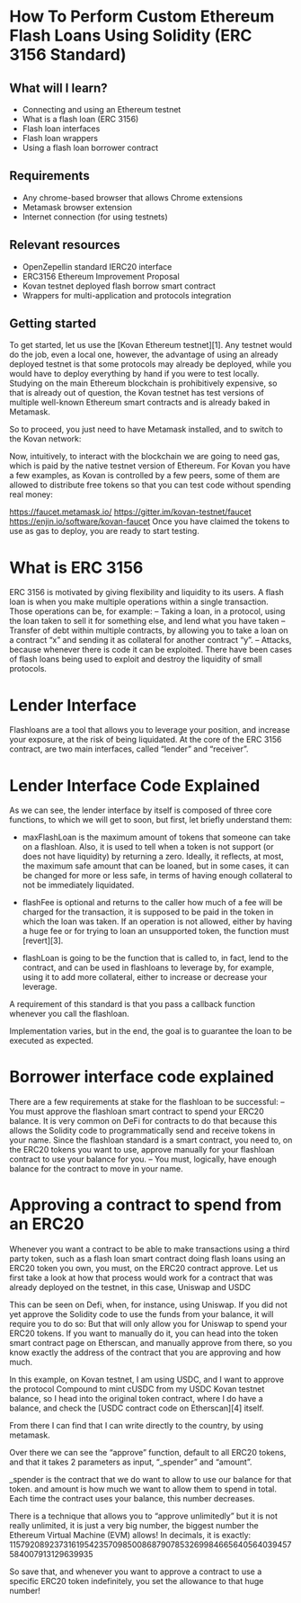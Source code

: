# How To Perform Custom Ethereum Flash Loans Using Solidity (ERC 3156 Standard)

## What will I learn?

- Connecting and using an Ethereum testnet
- What is a flash loan (ERC 3156)
- Flash loan interfaces
- Flash loan wrappers
- Using a flash loan borrower contract

## Requirements

- Any chrome-based browser that allows Chrome extensions
- Metamask browser extension
- Internet connection (for using testnets)

## Relevant resources

- OpenZepellin standard IERC20 interface
- ERC3156 Ethereum Improvement Proposal
- Kovan testnet deployed flash borrow smart contract
- Wrappers for multi-application and protocols integration

## Getting started

To get started, let us use the [Kovan Ethereum testnet][1]. Any testnet would do the job, even a local one, however, the advantage of using an already deployed testnet is that some protocols may already be deployed, while you would have to deploy everything by hand if you were to test locally. Studying on the main Ethereum blockchain is prohibitively expensive, so that is already out of question, the Kovan testnet has test versions of multiple well-known Ethereum smart contracts and is already baked in Metamask.

So to proceed, you just need to have Metamask installed, and to switch to the Kovan network:

Now, intuitively, to interact with the blockchain we are going to need gas, which is paid by the native testnet version of Ethereum. For Kovan you have a few examples, as Kovan is controlled by a few peers, some of them are allowed to distribute free tokens so that you can test code without spending real money:

https://faucet.metamask.io/
https://gitter.im/kovan-testnet/faucet
https://enjin.io/software/kovan-faucet
Once you have claimed the tokens to use as gas to deploy, you are ready to start testing.

# What is ERC 3156

ERC 3156 is motivated by giving flexibility and liquidity to its users. A flash loan is when you make multiple operations within a single transaction. Those operations can be, for example: – Taking a loan, in a protocol, using the loan taken to sell it for something else, and lend what you have taken – Transfer of debt within multiple contracts, by allowing you to take a loan on a contract “x” and sending it as collateral for another contract “y”. – Attacks, because whenever there is code it can be exploited. There have been cases of flash loans being used to exploit and destroy the liquidity of small protocols.

# Lender Interface

Flashloans are a tool that allows you to leverage your position, and increase your exposure, at the risk of being liquidated. At the core of the ERC 3156 contract, are two main interfaces, called “lender” and “receiver”.

# Lender Interface Code Explained

As we can see, the lender interface by itself is composed of three core functions, to which we will get to soon, but first, let briefly understand them:

- maxFlashLoan is the maximum amount of tokens that someone can take on a flashloan. Also, it is used to tell when a token is not support (or does not have liquidity) by returning a zero. Ideally, it reflects, at most, the maximum safe amount that can be loaned, but in some cases, it can be changed for more or less safe, in terms of having enough collateral to not be immediately liquidated.

- flashFee is optional and returns to the caller how much of a fee will be charged for the transaction, it is supposed to be paid in the token in which the loan was taken. If an operation is not allowed, either by having a huge fee or for trying to loan an unsupported token, the function must [revert][3].

- flashLoan is going to be the function that is called to, in fact, lend to the contract, and can be used in flashloans to leverage by, for example, using it to add more collateral, either to increase or decrease your leverage.

A requirement of this standard is that you pass a callback function whenever you call the flashloan.

Implementation varies, but in the end, the goal is to guarantee the loan to be executed as expected.

# Borrower interface code explained

There are a few requirements at stake for the flashloan to be successful: – You must approve the flashloan smart contract to spend your ERC20 balance. It is very common on DeFi for contracts to do that because this allows the Solidity code to programmatically send and receive tokens in your name. Since the flashloan standard is a smart contract, you need to, on the ERC20 tokens you want to use, approve manually for your flashloan contract to use your balance for you. – You must, logically, have enough balance for the contract to move in your name.

# Approving a contract to spend from an ERC20

Whenever you want a contract to be able to make transactions using a third party token, such as a flash loan smart contract doing flash loans using an ERC20 token you own, you must, on the ERC20 contract approve. Let us first take a look at how that process would work for a contract that was already deployed on the testnet, in this case, Uniswap and USDC

This can be seen on Defi, when, for instance, using Uniswap. If you did not yet approve the Solidity code to use the funds from your balance, it will require you to do so:
But that will only allow you for Uniswap to spend your ERC20 tokens. If you want to manually do it, you can head into the token smart contract page on Etherscan, and manually approve from there, so you know exactly the address of the contract that you are approving and how much.

In this example, on Kovan testnet, I am using USDC, and I want to approve the protocol Compound to mint cUSDC from my USDC Kovan testnet balance, so I head into the original token contract, where I do have a balance, and check the [USDC contract code on Etherscan][4] itself.

From there I can find that I can write directly to the country, by using metamask.

Over there we can see the “approve” function, default to all ERC20 tokens, and that it takes 2 parameters as input, “\_spender” and “amount”.

\_spender is the contract that we do want to allow to use our balance for that token. and amount is how much we want to allow them to spend in total. Each time the contract uses your balance, this number decreases.

There is a technique that allows you to “approve unlimitedly” but it is not really unlimited, it is just a very big number, the biggest number the Ethereum Virtual Machine (EVM) allows! In decimals, it is exactly: 115792089237316195423570985008687907853269984665640564039457584007913129639935

So save that, and whenever you want to approve a contract to use a specific ERC20 token indefinitely, you set the allowance to that huge number!
